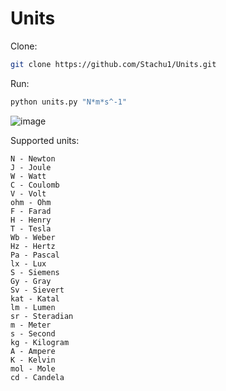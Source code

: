 # Units

Clone:
```bash
git clone https://github.com/Stachu1/Units.git
```

Run:
```bash
python units.py "N*m*s^-1"
```

![image](https://github.com/user-attachments/assets/96f25a9f-deda-48e3-8939-d38e6ff3474c)


Supported units:
```
N - Newton
J - Joule
W - Watt
C - Coulomb
V - Volt
ohm - Ohm
F - Farad
H - Henry
T - Tesla
Wb - Weber
Hz - Hertz
Pa - Pascal
lx - Lux
S - Siemens
Gy - Gray
Sv - Sievert
kat - Katal
lm - Lumen
sr - Steradian
m - Meter
s - Second
kg - Kilogram
A - Ampere
K - Kelvin
mol - Mole
cd - Candela
```
